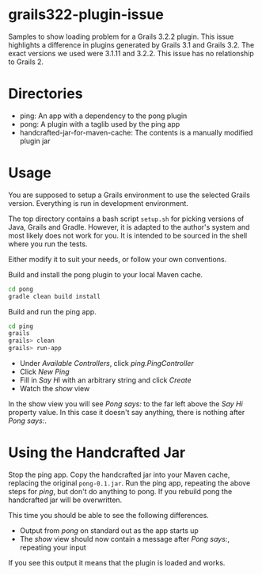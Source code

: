 # grails322-plugin-issue
Samples to show loading problem for a Grails 3.2.2 plugin.
This issue highlights a difference in plugins generated by Grails 3.1
and Grails 3.2.
The exact versions we used were 3.1.11 and 3.2.2.
This issue has no relationship to Grails 2.

# Directories
* ping: An app with a dependency to the pong plugin
* pong: A plugin with a taglib used by the ping app
* handcrafted-jar-for-maven-cache: The contents is a manually modified plugin jar

# Usage
You are supposed to setup a Grails environment to use the selected Grails version.
Everything is run in development environment.

The top directory contains a bash script `setup.sh` for picking versions of
Java, Grails and Gradle.
However, it is adapted to the author's system and most likely does not work for you.
It is intended to be sourced in the shell where you run the tests.

Either modify it to suit your needs, or follow your own conventions.

Build and install the pong plugin to your local Maven cache.
```bash
cd pong
gradle clean build install
```

Build and run the ping app.
```bash
cd ping
grails
grails> clean
grails> run-app
```

* Under *Available Controllers*, click *ping.PingController*
* Click *New Ping*
* Fill in *Say Hi* with an arbitrary string and click *Create*
* Watch the *show* view

In the show view you will see *Pong says:* to the far left above the *Say Hi* property value.
In this case it doesn't say anything, there is nothing after *Pong says:*.

# Using the Handcrafted Jar

Stop the ping app.
Copy the handcrafted jar into your Maven cache, replacing the original `pong-0.1.jar`.
Run the ping app, repeating the above steps for *ping*, but don't do anything to pong.
If you rebuild pong the handcrafted jar will be overwritten.

This time you should be able to see the following differences.
* Output from *pong* on standard out as the app starts up
* The *show* view should now contain a message after *Pong says:*, repeating your input

If you see this output it means that the plugin is loaded and works.
